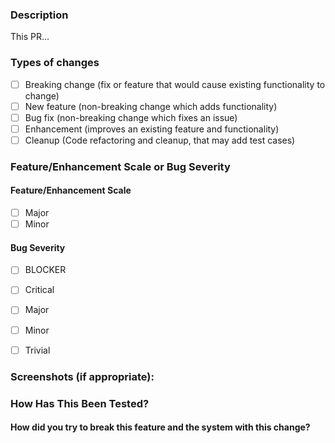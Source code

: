 ### Description

This PR...
<!--- Describe your changes in DETAIL - And how has behaviour functionally changed. -->

<!-- For new features, provide link to FS, dev ML discussion etc. -->
<!-- In case of bug fix, the expected and actual behaviours, steps to reproduce. -->

<!-- When "Fixes: #<id>" is specified, the issue/PR will automatically be closed when this PR gets merged -->
<!-- For addressing multiple issues/PRs, use multiple "Fixes: #<id>" -->
<!-- Fixes: # -->

<!--- ********************************************************************************* -->
<!--- NOTE: AUTOMATATION USES THE DESCRIPTIONS TO SET LABELS AND PRODUCE DOCUMENTATION. -->
<!--- PLEASE PUT AN 'X' in only **ONE** box -->
<!--- ********************************************************************************* -->

### Types of changes

- [ ] Breaking change (fix or feature that would cause existing functionality to change)
- [ ] New feature (non-breaking change which adds functionality)
- [ ] Bug fix (non-breaking change which fixes an issue)
- [ ] Enhancement (improves an existing feature and functionality)
- [ ] Cleanup (Code refactoring and cleanup, that may add test cases)

### Feature/Enhancement Scale or Bug Severity

#### Feature/Enhancement Scale

- [ ] Major
- [ ] Minor

#### Bug Severity

- [ ] BLOCKER
- [ ] Critical
- [ ] Major
- [ ] Minor
- [ ] Trivial


### Screenshots (if appropriate):


### How Has This Been Tested?

<!-- Please describe in detail how you tested your changes. -->
<!-- Include details of your testing environment, and the tests you ran to -->

#### How did you try to break this feature and the system with this change?

<!-- see how your change affects other areas of the code, etc. -->


<!-- Please read the [CONTRIBUTING](https://github.com/apache/cloudstack/blob/main/CONTRIBUTING.md) document -->
